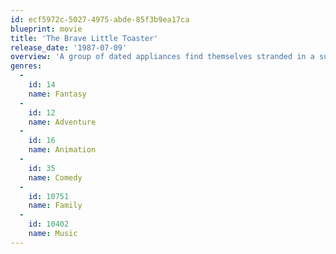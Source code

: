 ```yaml
---
id: ecf5972c-5027-4975-abde-85f3b9ea17ca
blueprint: movie
title: 'The Brave Little Toaster'
release_date: '1987-07-09'
overview: 'A group of dated appliances find themselves stranded in a summer home that their family had just sold decide to, a la The Incredible Journey, seek their young 8 year old "master". Children''s film which on the surface is a frivolous fantasy, but with a dark subtext of abandonment, obsolescence, and loneliness.'
genres:
  -
    id: 14
    name: Fantasy
  -
    id: 12
    name: Adventure
  -
    id: 16
    name: Animation
  -
    id: 35
    name: Comedy
  -
    id: 10751
    name: Family
  -
    id: 10402
    name: Music
---
```

